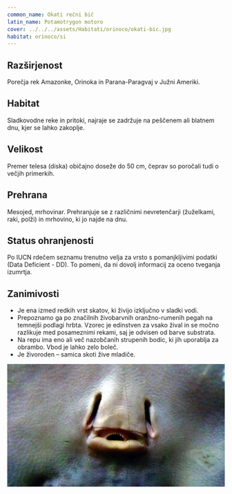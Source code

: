 ```yaml
---
common_name: Okati rečni bič
latin_name: Potamotrygon motoro
cover: ../../../assets/Habitati/orinoco/okati-bic.jpg
habitat: orinoco/si
---
```

## Razširjenost  
Porečja rek Amazonke, Orinoka in Parana-Paragvaj v Južni Ameriki.

## Habitat  
Sladkovodne reke in pritoki, najraje se zadržuje na peščenem ali blatnem dnu, kjer se lahko zakoplje.

## Velikost  
Premer telesa (diska) običajno doseže do 50 cm, čeprav so poročali tudi o večjih primerkih.

## Prehrana  
Mesojed, mrhovinar. Prehranjuje se z različnimi nevretenčarji (žuželkami, raki, polži) in mrhovino, ki jo najde na dnu.

## Status ohranjenosti  
Po IUCN rdečem seznamu trenutno velja za vrsto s pomanjkljivimi podatki (Data Deficient - DD). To pomeni, da ni dovolj informacij za oceno tveganja izumrtja.

## Zanimivosti  
- Je ena izmed redkih vrst skatov, ki živijo izključno v sladki vodi.  
- Prepoznamo ga po značilnih živobarvnih oranžno-rumenih pegah na temnejši podlagi hrbta. Vzorec je edinstven za vsako žival in se močno razlikuje med posameznimi rekami, saj je odvisen od barve substrata.  
- Na repu ima eno ali več nazobčanih strupenih bodic, ki jih uporablja za obrambo. Vbod je lahko zelo boleč.  
- Je živoroden – samica skoti žive mladiče.  

![bic-usta](../../../assets/Habitati/orinoco/bic-usta.jpg)
